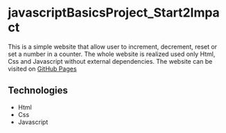 # javascriptBasicsProject_Start2Impact
This is a simple website that allow user to increment, decrement, reset or set a number in a counter.
The whole website is realized used only Html, Css and Javascript without external dependencies.
The website can be visited on [GitHub Pages](https://raoulpicconi.github.io/javascriptBasicsProject_Start2Impact/)

## Technologies
* Html
* Css
* Javascript
